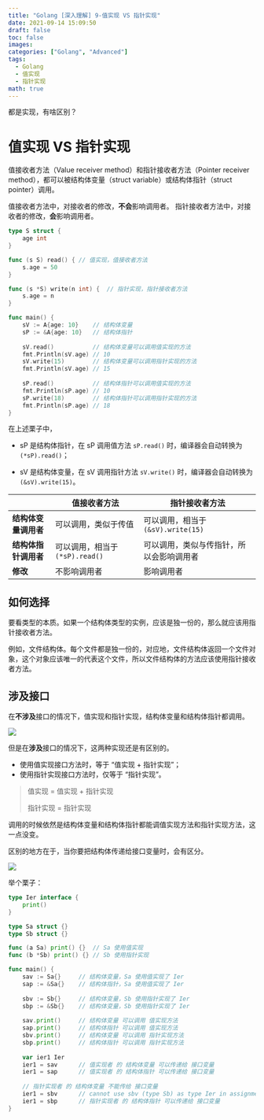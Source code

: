 ```yaml
---
title: "Golang [深入理解] 9-值实现 VS 指针实现"
date: 2021-09-14 15:09:50
draft: false
toc: false
images:
categories: ["Golang", "Advanced"]
tags:
  - Golang
  - 值实现
  - 指针实现
math: true
---
```


都是实现，有啥区别？

<!--more-->

# 值实现 VS 指针实现

值接收者方法（Value receiver method）和指针接收者方法（Pointer receiver method），都可以被结构体变量（struct variable）或结构体指针（struct pointer）调用。

值接收者方法中，对接收者的修改，**不会**影响调用者。
指针接收者方法中，对接收者的修改，**会**影响调用者。

```go
type S struct {
    age int
}

func (s S) read() {	// 值实现，值接收者方法
    s.age = 50
}

func (s *S) write(n int) {	// 指针实现，指针接收者方法
    s.age = n
}

func main() {
    sV := A{age: 10}	// 结构体变量
    sP := &A{age: 10}	// 结构体指针
    
    sV.read()			// 结构体变量可以调用值实现的方法
    fmt.Println(sV.age)	// 10
    sV.write(15)		// 结构体变量可以调用指针实现的方法
    fmt.Println(sV.age)	// 15
    
    sP.read()			// 结构体指针可以调用值实现的方法
    fmt.Println(sP.age)	// 10
    sP.write(18)		// 结构体指针可以调用指针实现的方法
    fmt.Println(sP.age)	// 18
}
```

在上述栗子中，

-   sP 是结构体指针，在 sP 调用值方法 `sP.read()` 时，编译器会自动转换为 `(*sP).read()`；

-   sV 是结构体变量，在 sV 调用指针方法 `sV.write()` 时，编译器会自动转换为 `(&sV).write(15)`。

|                      | **值接收者方法**                | **指针接收者方法**                       |
| -------------------- | ------------------------------- | ---------------------------------------- |
| **结构体变量调用者** | 可以调用，类似于传值            | 可以调用，相当于 `(&sV).write(15)`       |
| **结构体指针调用者** | 可以调用，相当于 `(*sP).read()` | 可以调用，类似与传指针，所以会影响调用者 |
| **修改**             | 不影响调用者                    | 影响调用者                               |

## 如何选择

要看类型的本质。如果一个结构体类型的实例，应该是独一份的，那么就应该用指针接收者方法。

例如，文件结构体。每个文件都是独一份的，对应地，文件结构体返回一个文件对象，这个对象应该唯一的代表这个文件，所以文件结构体的方法应该使用指针接收者方法。

## 涉及接口

在**不涉及**接口的情况下，值实现和指针实现，结构体变量和结构体指针都调用。

![](https://cdn.jsdelivr.net/gh/TCP404/Picgo//blog/illustration-pic/Go/IMG/20210903230710.png)

但是在**涉及**接口的情况下，这两种实现还是有区别的。

- 使用值实现接口方法时，等于 “值实现 + 指针实现”；
- 使用指针实现接口方法时，仅等于 “指针实现”。

>值实现 = 值实现 + 指针实现
>
>指针实现 = 指针实现

调用的时候依然是结构体变量和结构体指针都能调值实现方法和指针实现方法，这一点没变。

区别的地方在于，当你要把结构体传递给接口变量时，会有区分。

![](https://cdn.jsdelivr.net/gh/TCP404/Picgo//blog/illustration-pic/Go/IMG/20210904000750.png)

举个栗子：

```go
type Ier interface {
    print()
}

type Sa struct {}
type Sb struct {}

func (a Sa) print() {}	// Sa 使用值实现
func (b *Sb) print() {}	// Sb 使用指针实现

func main() {
    sav := Sa{}		// 结构体变量，Sa 使用值实现了 Ier
    sap := &Sa{}	// 结构体指针，Sa 使用值实现了 Ier
    
    sbv := Sb{}		// 结构体变量，Sb 使用指针实现了 Ier
    sbp := &Sb{}	// 结构体变量，Sb 使用指针实现了 Ier
    
    sav.print()		// 结构体变量 可以调用 值实现方法
    sap.print()		// 结构体指针 可以调用 值实现方法
    sbv.print()		// 结构体变量 可以调用 指针实现方法
    sbp.print()		// 结构体指针 可以调用 指针实现方法
    
    var ier1 Ier
    ier1 = sav		// 值实现者 的 结构体变量 可以传递给 接口变量
    ier1 = sap		// 值实现者 的 结构体指针 可以传递给 接口变量
    
    // 指针实现者 的 结构体变量 不能传给 接口变量 
    ier1 = sbv		// cannot use sbv (type Sb) as type Ier in assignment: Sb does not implement Ier (print method has pointer receiver)
    ier1 = sbp		// 指针实现者 的 结构体指针 可以传递给 接口变量
}
```



